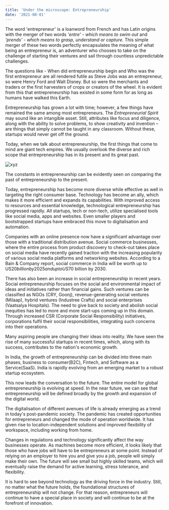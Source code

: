 ```yaml
---
title: 'Under the microscope: Entrepreneurship'
date: '2021-08-01'
---
```


The word &#39;entrepreneur&#39; is a loanword from French and has Latin origins with the merger of two words _&#39;entre&#39; - which means to swim out_ and _&#39;prends&#39; - which means to grasp, understand or capture._ This simple merger of these two words perfectly encapsulates the meaning of what being an entrepreneur is, an adventurer who chooses to take on the challenge of starting their ventures and sail through countless unpredictable challenges.

The questions like - When did entrepreneurship begin and Who was the first entrepreneur are all rendered futile as Steve Jobs was an entrepreneur, so were Henry Ford and Walt Disney. But so were the merchants and traders or the first harvesters of crops or creators of the wheel. It is evident from this that entrepreneurship has existed in some form for as long as humans have walked this Earth.

Entrepreneurship has grown a lot with time; however, a few things have remained the same among most entrepreneurs. The _Entrepreneurial Spirit_ may sound like an intangible asset. Still, attributes like focus and diligence, along with the ability to solve problems, to show creativity and invention – are things that simply cannot be taught in any classroom. Without these, startups would never get off the ground.

Today, when we talk about entrepreneurship, the first things that come to mind are giant tech empires. We usually overlook the diverse and rich scope that entrepreneurship has in its present and its great past.

![xyz](/images/blog1.png 'graphic')

The constants in entrepreneurship can be evidently seen on comparing the past of entrepreneurship to the present.

Today, entrepreneurship has become more diverse while effective as well in targeting the right consumer base. Technology has become an ally, which makes it more efficient and expands its capabilities. With improved access to resources and essential knowledge, technological entrepreneurship has progressed rapidly. All startups, tech or non-tech, utilize specialised tools like social media, apps and websites. Even smaller players and bootstrapped startups have embraced this move to digitalisation and automation.

Companies with an online presence now have a significant advantage over those with a traditional distribution avenue. Social commerce businesses, where the entire process from product discovery to check-out takes place on social media have recently gained traction with the increasing popularity of various social media platforms and networking websites. According to a Bain &amp; Company report, social commerce in India will be worth up to US$20 billion by 2025 and up to US$70 billion by 2030.

There has also been an increase in social entrepreneurship in recent years. Social entrepreneurship focuses on the social and environmental impact of ideas and initiatives rather than financial gains. Such ventures can be classified as NGOs (CRY, Goonj), revenue-generating social ventures (Milaap), hybrid ventures (Industree Crafts) and social enterprises (Vaatsalya Hospitals). The need to give back to society and abolish social inequities has led to more and more start-ups coming up in this domain. Through increased CSR (Corporate Social Responsibility) initiatives, corporations fulfil their social responsibilities, integrating such concerns into their operations.

Many aspiring people are changing their ideas into reality. We have seen the rise of many successful startups in recent times, which, along with its success, contributes to the nation&#39;s economic growth.

In India, the growth of entrepreneurship can be divided into three main phases, business to consumer(B2C), Fintech, and Software as a Service(SaaS). India is rapidly evolving from an emerging market to a robust startup ecosystem.

This now leads the conversation to the future. The entire model for global entrepreneurship is evolving at speed. In the near future, we can see that entrepreneurship will be defined broadly by the growth and expansion of the digital world.

The digitalisation of different avenues of life is already emerging as a trend in today&#39;s post-pandemic society. The pandemic has created opportunities for entrepreneurs and changed the mode of operation worldwide. It has given rise to location-independent solutions and improved flexibility of workspace, including working from home.

Changes in regulations and technology significantly affect the way businesses operate. As machines become more efficient, it looks likely that those who have jobs will have to be entrepreneurs at some point. Instead of relying on an employer to hire you and give you a job, people will simply make their own. The future will see small but highly skilled teams, which will eventually raise the demand for active learning, stress tolerance, and flexibility.

It is hard to see beyond technology as the driving force in the industry. Still, no matter what the future holds, the foundational structures of entrepreneurship will not change. For that reason, entrepreneurs will continue to have a special place in society and will continue to be at the forefront of innovation.
